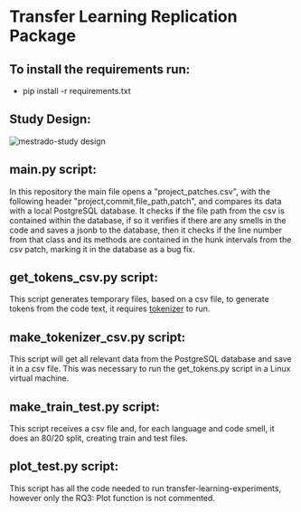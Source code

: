 # Transfer Learning Replication Package

## To install the requirements run:

- pip install -r requirements.txt

## Study Design:
![mestrado-study design](https://github.com/orestesmkb/transfer_learning_replication_package/assets/56333638/b47ec914-b374-4bac-9812-5843738c54ae)


## main.py script:
In this repository the main file opens a "project_patches.csv", with the following header "project,commit,file_path,patch", 
and compares its data with a local PostgreSQL database. It checks if the file path from the csv is contained within the database, 
if so it verifies if there are any smells in the code and saves a jsonb to the database, then it checks if the line number 
from that class and its methods are contained in the hunk intervals from the csv patch, marking it in the database as a bug fix.

## get_tokens_csv.py script:
This script generates temporary files, based on a csv file, to generate tokens from the code text, it requires [tokenizer](https://github.com/moabson/tokenizer) to run.

## make_tokenizer_csv.py script:
This script will get all relevant data from the PostgreSQL database and save it in a csv file. This was necessary to run the
get_tokens.py script in a Linux virtual machine.

## make_train_test.py script:
This script receives a csv file and, for each language and code smell, it does an 80/20 split, creating train and test files.

## plot_test.py script:
This script has all the code needed to run transfer-learning-experiments, however only the RQ3: Plot function is not commented.
